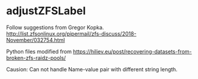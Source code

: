 # adjustZFSLabel



Follow suggestions from Gregor Kopka.
http://list.zfsonlinux.org/pipermail/zfs-discuss/2018-November/032754.html

Python files modified from
https://hiliev.eu/post/recovering-datasets-from-broken-zfs-raidz-pools/

Causion: Can not handle Name-value pair with different string length.
